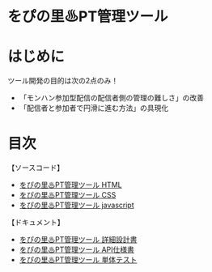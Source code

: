 # をぴの里♨PT管理ツール

# はじめに
ツール開発の目的は次の2点のみ！
- 「モンハン参加型配信の配信者側の管理の難しさ」の改善
- 「配信者と参加者で円滑に進む方法」の具現化

# 目次

【ソースコード】
- [をぴの里♨PT管理ツール HTML](/wopi_mh_pt_tool/wopi_mh_pt_yt_live.html)
- [をぴの里♨PT管理ツール CSS](/wopi_mh_pt_tool/src/css/wopi_mh_pt_yt_live.css)
- [をぴの里♨PT管理ツール javascript](/wopi_mh_pt_tool/src/js/wopi_mh_pt_yt_live.js)

【ドキュメント】
- [をぴの里♨PT管理ツール 詳細設計書](/wopi_mh_pt_tool/doc/をぴの里♨PT管理ツール詳細設計書.md)
- [をぴの里♨PT管理ツール API仕様書](/wopi_mh_pt_tool/doc/をぴの里♨PT管理ツールAPI仕様書.md)
- [をぴの里♨PT管理ツール 単体テスト](/wopi_mh_pt_tool/doc/をぴの里♨PT管理ツール単体テスト.md)